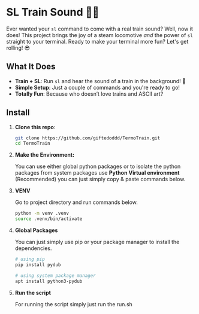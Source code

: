 # SL Train Sound 🚂💨

Ever wanted your `sl` command to come with a real train sound? Well, now it does! This project brings the joy of a steam
locomotive *and* the power of `sl` straight to your terminal. Ready to make your terminal more fun? Let's get rolling!
😎

## What It Does

- **Train + SL**: Run `sl` and hear the sound of a train in the background! 🚂
- **Simple Setup**: Just a couple of commands and you're ready to go!
- **Totally Fun**: Because who doesn’t love trains and ASCII art?

## Install

1. **Clone this repo**:

   ```bash
   git clone https://github.com/giftedoddd/TermoTrain.git
   cd TermoTrain

2. **Make the Environment:**

   You can use either global python packages or to isolate the python packages from system packages use **Python Virtual
   environment**
   (Recommended) you can just simply copy & paste commands below.


1. **VENV**

   Go to project directory and run commands below.

     ````bash
     python -m venv .venv
     source .venv/bin/activate

2. **Global Packages**

   You can just simply use pip or your package manager to install the dependencies.

     ````bash
     # using pip
     pip install pydub
     
     # using system package manager
     apt install python3-pydub

3. **Run the script**

   For running the script simply just run the run.sh
